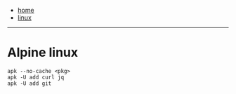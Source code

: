 - [home](/)
- [linux](/linux.md)
---
# Alpine linux
```
apk --no-cache <pkg>
apk -U add curl jq
apk -U add git
```